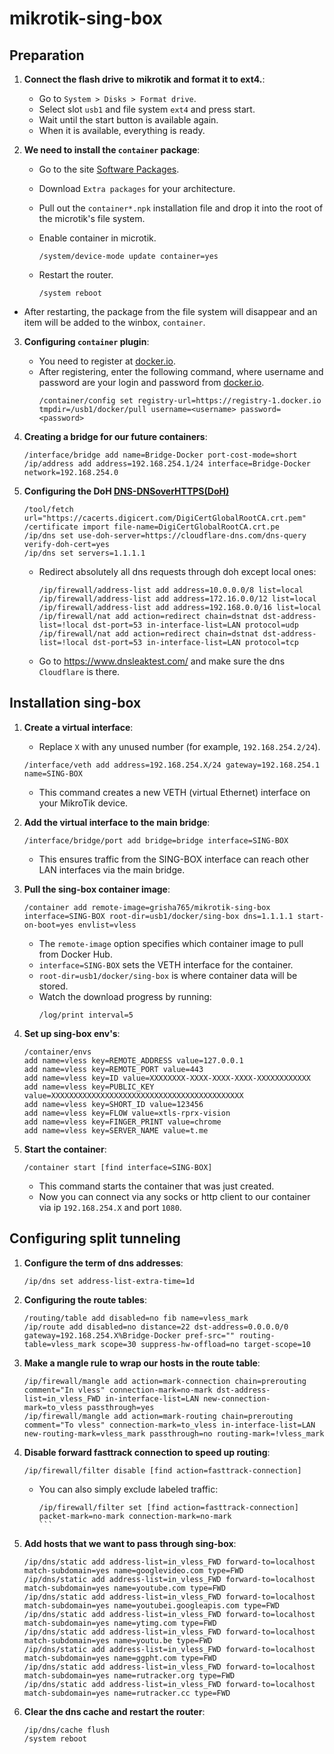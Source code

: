 # mikrotik-sing-box

## Preparation

1. **Connect the flash drive to mikrotik and format it to ext4.**:
    - Go to `System > Disks > Format drive`.
    - Select slot `usb1` and file system `ext4` and press start.
    - Wait until the start button is available again.
    - When it is available, everything is ready.

2. **We need to install the `container` package**:
    - Go to the site [Software Packages](https://mikrotik.com/download).
    - Download `Extra packages` for your architecture.
    - Pull out the `container*.npk` installation file and drop it into the root of the microtik's file system.
    - Enable container in microtik.
        ```plaintext
        /system/device-mode update container=yes
        ```

    - Restart the router.
        ```plaintext
        /system reboot
        ```

- After restarting, the package from the file system will disappear and an item will be added to the winbox, `container`.

3. **Configuring `container` plugin**:
    - You need to register at [docker.io](https://hub.docker.com/).
    - After registering, enter the following command, where username and password are your login and password from [docker.io](https://hub.docker.com/).
        ```plaintext
        /container/config set registry-url=https://registry-1.docker.io tmpdir=/usb1/docker/pull username=<username> password=<password>
        ```

4. **Creating a bridge for our future containers**:
    ```plaintext
    /interface/bridge add name=Bridge-Docker port-cost-mode=short
    /ip/address add address=192.168.254.1/24 interface=Bridge-Docker network=192.168.254.0
    ```

5. **Configuring the DoH [DNS-DNSoverHTTPS(DoH)](https://help.mikrotik.com/docs/pages/viewpage.action?pageId=83099652#DNS-DNSoverHTTPS(DoH))**
    ```plaintext
    /tool/fetch url="https://cacerts.digicert.com/DigiCertGlobalRootCA.crt.pem"
    /certificate import file-name=DigiCertGlobalRootCA.crt.pe
    /ip/dns set use-doh-server=https://cloudflare-dns.com/dns-query verify-doh-cert=yes
    /ip/dns set servers=1.1.1.1
    ```
    - Redirect absolutely all dns requests through doh except local ones:
        ```plaintext
        /ip/firewall/address-list add address=10.0.0.0/8 list=local
        /ip/firewall/address-list add address=172.16.0.0/12 list=local
        /ip/firewall/address-list add address=192.168.0.0/16 list=local
        /ip/firewall/nat add action=redirect chain=dstnat dst-address-list=!local dst-port=53 in-interface-list=LAN protocol=udp
        /ip/firewall/nat add action=redirect chain=dstnat dst-address-list=!local dst-port=53 in-interface-list=LAN protocol=tcp
        ```
    - Go to https://www.dnsleaktest.com/ and make sure the dns `Cloudflare` is there.

## Installation sing-box

1. **Create a virtual interface**:
    - Replace `X` with any unused number (for example, `192.168.254.2/24`).  
    ```plaintext
    /interface/veth add address=192.168.254.X/24 gateway=192.168.254.1 name=SING-BOX
    ```
    - This command creates a new VETH (virtual Ethernet) interface on your MikroTik device.

2. **Add the virtual interface to the main bridge**:
    ```plaintext
    /interface/bridge/port add bridge=bridge interface=SING-BOX
    ```
    - This ensures traffic from the SING-BOX interface can reach other LAN interfaces via the main bridge.

4. **Pull the sing-box container image**:
    ```plaintext
    /container add remote-image=grisha765/mikrotik-sing-box interface=SING-BOX root-dir=usb1/docker/sing-box dns=1.1.1.1 start-on-boot=yes envlist=vless
    ```
    - The `remote-image` option specifies which container image to pull from Docker Hub.  
    - `interface=SING-BOX` sets the VETH interface for the container.  
    - `root-dir=usb1/docker/sing-box` is where container data will be stored.  
    - Watch the download progress by running:
        ```plaintext
        /log/print interval=5
        ```

5. **Set up sing-box env's**:
    ```plaintext
    /container/envs
    add name=vless key=REMOTE_ADDRESS value=127.0.0.1
    add name=vless key=REMOTE_PORT value=443
    add name=vless key=ID value=XXXXXXXX-XXXX-XXXX-XXXX-XXXXXXXXXXXX
    add name=vless key=PUBLIC_KEY value=XXXXXXXXXXXXXXXXXXXXXXXXXXXXXXXXXXXXXXXXXXX
    add name=vless key=SHORT_ID value=123456
    add name=vless key=FLOW value=xtls-rprx-vision
    add name=vless key=FINGER_PRINT value=chrome
    add name=vless key=SERVER_NAME value=t.me
    ```

6. **Start the container**:
    ```plaintext
    /container start [find interface=SING-BOX]
    ```
    - This command starts the container that was just created.
    - Now you can connect via any socks or http client to our container via ip `192.168.254.X` and port `1080`.

## Configuring split tunneling

1. **Configure the term of dns addresses**:
    ```plaintext
    /ip/dns set address-list-extra-time=1d
    ```

2. **Configuring the route tables**:
    ```plaintext
    /routing/table add disabled=no fib name=vless_mark
    /ip/route add disabled=no distance=22 dst-address=0.0.0.0/0 gateway=192.168.254.X%Bridge-Docker pref-src="" routing-table=vless_mark scope=30 suppress-hw-offload=no target-scope=10
    ```

3. **Make a mangle rule to wrap our hosts in the route table**:
    ```plaintext
    /ip/firewall/mangle add action=mark-connection chain=prerouting comment="In vless" connection-mark=no-mark dst-address-list=in_vless_FWD in-interface-list=LAN new-connection-mark=to_vless passthrough=yes
    /ip/firewall/mangle add action=mark-routing chain=prerouting comment="To vless" connection-mark=to_vless in-interface-list=LAN new-routing-mark=vless_mark passthrough=no routing-mark=!vless_mark
    ```

4. **Disable forward fasttrack connection to speed up routing**:
    ```plaintext
    /ip/firewall/filter disable [find action=fasttrack-connection]
    ```
    - You can also simply exclude labeled traffic:
        ````plaintext
        /ip/firewall/filter set [find action=fasttrack-connection] packet-mark=no-mark connection-mark=no-mark
        ```

5. **Add hosts that we want to pass through sing-box**:
    ```plaintext
    /ip/dns/static add address-list=in_vless_FWD forward-to=localhost match-subdomain=yes name=googlevideo.com type=FWD
    /ip/dns/static add address-list=in_vless_FWD forward-to=localhost match-subdomain=yes name=youtube.com type=FWD
    /ip/dns/static add address-list=in_vless_FWD forward-to=localhost match-subdomain=yes name=youtubei.googleapis.com type=FWD
    /ip/dns/static add address-list=in_vless_FWD forward-to=localhost match-subdomain=yes name=ytimg.com type=FWD
    /ip/dns/static add address-list=in_vless_FWD forward-to=localhost match-subdomain=yes name=youtu.be type=FWD
    /ip/dns/static add address-list=in_vless_FWD forward-to=localhost match-subdomain=yes name=ggpht.com type=FWD
    /ip/dns/static add address-list=in_vless_FWD forward-to=localhost match-subdomain=yes name=rutracker.org type=FWD
    /ip/dns/static add address-list=in_vless_FWD forward-to=localhost match-subdomain=yes name=rutracker.cc type=FWD
    ```

6. **Clear the dns cache and restart the router**:
    ```plaintext
    /ip/dns/cache flush
    /system reboot
    ```

